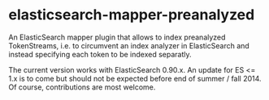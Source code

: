 elasticsearch-mapper-preanalyzed
================================

An ElasticSearch mapper plugin that allows to index preanalyzed TokenStreams, i.e. to circumvent an index analyzer in ElasticSearch and instead specifying each token to be indexed separatly.

The current version works with ElasticSearch 0.90.x. An update for ES <= 1.x is to come but should not be expected before end of summer / fall 2014. Of course, contributions are most welcome.
